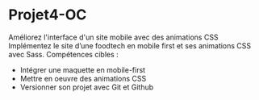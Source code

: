# Projet4-OC
Améliorez l'interface d'un site mobile avec des animations CSS
Implémentez le site d’une foodtech en mobile first et ses animations CSS avec Sass.
Compétences cibles :
 - Intégrer une maquette en mobile-first
 - Mettre en oeuvre des animations CSS
 - Versionner son projet avec Git et Github
